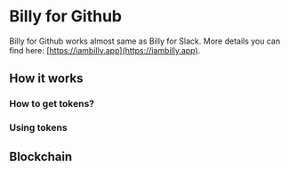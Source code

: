 # Billy for Github

Billy for Github works almost same as Billy for Slack. More details you can find here: [https://iambilly.app](https://iambilly.app).

## How it works
### How to get tokens?
### Using tokens

## Blockchain